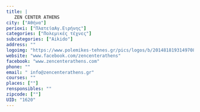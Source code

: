 ```yaml
---
title: |
   ZEN CENTER ATHENS
city: ["Αθήνα"]
perioxi: ["ΠλατείαΑγ.Ειρήνης"]
categories: ["Πολεμικές τέχνες"]
subcategories: ["Aikido"]
address: ""
logoimg: "https://www.polemikes-tehnes.gr/pics/logos/b/2014818193149708.jpg"
website: "www.facebook.com/zencenterathens"
facebook: "www.zencenterathens.com"
phone: ""
email: " info@zencenterathens.gr"
courses: ""
places: [""]
rensponsibles: ""
zipcode: [""]
UID: "1620"
---
```




